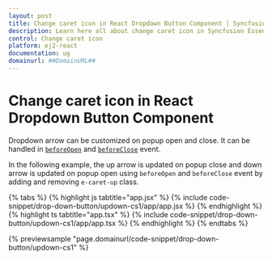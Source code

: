 ```yaml
---
layout: post
title: Change caret icon in React Dropdown Button Component | Syncfusion
description: Learn here all about change caret icon in Syncfusion Essential React Dropdown Button component, its elements and more.
control: Change caret icon 
platform: ej2-react
documentation: ug
domainurl: ##DomainURL##
---
```


# Change caret icon in React Dropdown Button Component

Dropdown arrow can be customized on popup open and close. It can be handled in [`beforeOpen`](https://ej2.syncfusion.com/react/documentation/api/drop-down-button/#beforeopen) and [`beforeClose`](https://ej2.syncfusion.com/react/documentation/api/drop-down-button/#beforeclose) event.

In the following example, the up arrow is updated on popup close and down arrow is updated on popup open using `beforeOpen` and `beforeClose` event by adding and removing `e-caret-up` class.

{% tabs %}
{% highlight js tabtitle="app.jsx" %}
{% include code-snippet/drop-down-button/updown-cs1/app/app.jsx %}
{% endhighlight %}
{% highlight ts tabtitle="app.tsx" %}
{% include code-snippet/drop-down-button/updown-cs1/app/app.tsx %}
{% endhighlight %}
{% endtabs %}

 {% previewsample "page.domainurl/code-snippet/drop-down-button/updown-cs1" %}